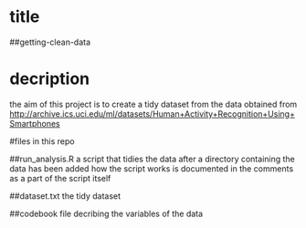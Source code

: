 # title
##getting-clean-data

# decription
the aim of this project is to create a tidy dataset from the data obtained from
http://archive.ics.uci.edu/ml/datasets/Human+Activity+Recognition+Using+Smartphones

#files in this repo

##run_analysis.R
a script that tidies the data after a directory containing the data has been added
how the script works is documented in the comments as a part of the script itself

##dataset.txt
the tidy dataset

##codebook
file decribing the variables of the data
